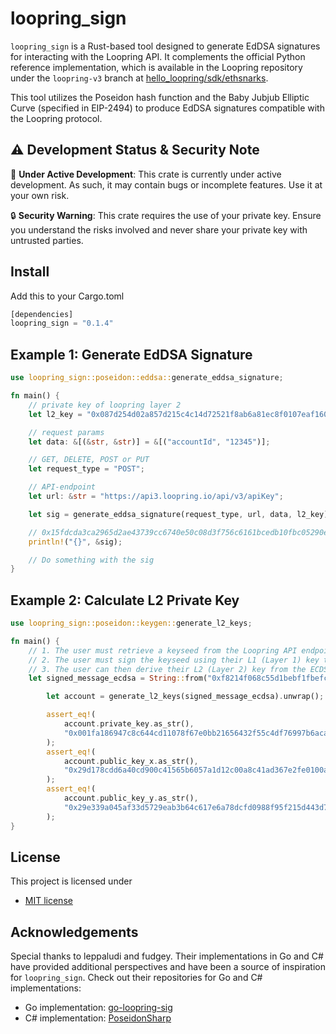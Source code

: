 # loopring_sign

`loopring_sign` is a Rust-based tool designed to generate EdDSA signatures for interacting with the Loopring API. It complements the official Python reference implementation, which is available in the Loopring repository under the `loopring-v3` branch at [hello_loopring/sdk/ethsnarks](https://github.com/Loopring/hello_loopring/tree/loopring-v3/sdk/ethsnarks).

This tool utilizes the Poseidon hash function and the Baby Jubjub Elliptic Curve (specified in EIP-2494) to produce EdDSA signatures compatible with the Loopring protocol.

## :warning: Development Status & Security Note

:construction: **Under Active Development**: This crate is currently under active development. As such, it may contain bugs or incomplete features. Use it at your own risk.

:lock: **Security Warning**: This crate requires the use of your private key. Ensure you understand the risks involved and never share your private key with untrusted parties.

## Install

Add this to your Cargo.toml

```rust
[dependencies]
loopring_sign = "0.1.4"
```

## Example 1: Generate EdDSA Signature

```rust
use loopring_sign::poseidon::eddsa::generate_eddsa_signature;

fn main() {
    // private key of loopring layer 2
    let l2_key = "0x087d254d02a857d215c4c14d72521f8ab6a81ec8f0107eaf16093ebb7c70dc50";

    // request params
    let data: &[(&str, &str)] = &[("accountId", "12345")];

    // GET, DELETE, POST or PUT
    let request_type = "POST";

    // API-endpoint
    let url: &str = "https://api3.loopring.io/api/v3/apiKey";

    let sig = generate_eddsa_signature(request_type, url, data, l2_key);

    // 0x15fdcda3ca2965d2ae43739cc6740e50c08d3f756c6161bcedb10fbc05290e000f3bc31e2293ba91ca7ac55cd20a86ae3541d3dfed63896cd474015ec60b8d40274f98b2d0a87ebf8cd0ee16dc9ec953a229cf0d6b2b61867ca80ba6e8ae1ed3
    println!("{}", &sig);

    // Do something with the sig
}
```

## Example 2: Calculate L2 Private Key

```rust
use loopring_sign::poseidon::keygen::generate_l2_keys;

fn main() {
    // 1. The user must retrieve a keyseed from the Loopring API endpoint /api/v3/account.
    // 2. The user must sign the keyseed using their L1 (Layer 1) key to generate an ECDSA signature.
    // 3. The user can then derive their L2 (Layer 2) key from the ECDSA signature and therefore interacting with the L2 Protocol
    let signed_message_ecdsa = String::from("0xf8214f068c55d1bebf1fbefced91eba5f4bbe14315e1ad71f61f21e094f5853a12eba239aeaa77538ae458eebe49ca2b732d211bf0943095b3502a3b0e6a08cd1c");

        let account = generate_l2_keys(signed_message_ecdsa).unwrap();

        assert_eq!(
            account.private_key.as_str(),
            "0x001fa186947c8c644cd11078f67e0bb21656432f55c4df76997b6acab2abda7f"
        );
        assert_eq!(
            account.public_key_x.as_str(),
            "0x29d178cdd6a40cd900c41565b6057a1d12c00a8c41ad367e2fe0100aab00fbe3"
        );
        assert_eq!(
            account.public_key_y.as_str(),
            "0x29e339a045af33d5729eab3b64c617e6a78dcfd0988f95f215d443d77a864b9c"
        );
}
```

## License

This project is licensed under

- [MIT license](http://opensource.org/licenses/MIT)

## Acknowledgements

Special thanks to leppaludi and fudgey. Their implementations in Go and C# have provided additional perspectives and have been a source of inspiration for `loopring_sign`. Check out their repositories for Go and C# implementations:

- Go implementation: [go-loopring-sig](https://github.com/loopexchange-labs/go-loopring-sig)
- C# implementation: [PoseidonSharp](https://github.com/fudgebucket27/PoseidonSharp/tree/master)
